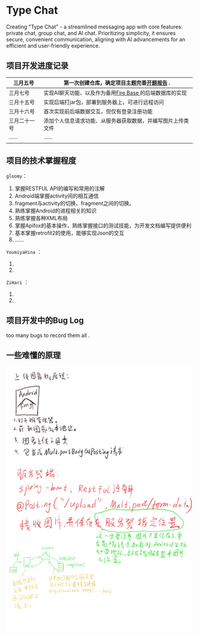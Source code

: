 # Type Chat
Creating "Type Chat" - a streamlined messaging app with core features: private chat, group chat, and AI chat. Prioritizing simplicity, it ensures secure, convenient communication, aligning with AI advancements for an efficient and user-friendly experience.

## 项目开发进度记录

| 三月五号     | 第一次创建仓库，确定项目主题完善[开题报告](https://pv7r614tfw8.feishu.cn/docx/JQSsdprmloQR0ixzqACcYLkPnff) . |
| ------------ | ------------------------------------------------------------ |
| 三月七号     | 实现AI聊天功能、以及作为备用[Fire Base ](https://console.firebase.google.com/project/typechat-1c3d4/database/typechat-1c3d4-default-rtdb/data?hl=zh-cn) 的后端数据库的实现 |
| 三月十五号   | 实现后端打jar包，部署到服务器上，可进行远程访问              |
| 三月十六号   | 首次实现前后端数据交互，但仅有登录注册功能                   |
| 三月二十一号 | 添加个人信息请求功能、从服务器获取数据，并编写图片上传类文件 |
| ……           | ……                                                           |
|              |                                                              |

## 项目的技术掌握程度

``gloomy``：

1. 掌握RESTFUL API的编写和常用的注解
2. Android端掌握activity间的相互通信
3. fragment与activity的切换、fragment之间的切换。
4. 熟练掌握Android的进程相关的知识
5. 熟练掌握各种XML布局
6. 掌握Apifox的基本操作，熟练掌握接口的测试技能，为开发文档编写提供便利
7. 基本掌握retrofit2的使用，能够实现Json的交互
8. ……

``YoumiyaHina`` ：

1. 
2. 

``ZiHari`` ：

1. 
2. 

## 项目开发中的Bug Log



too many bugs to record them all .



## 一些难懂的原理

![upload原理](upload原理.jpg)




